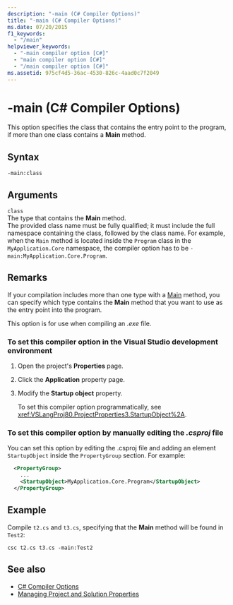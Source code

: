 ```yaml
---
description: "-main (C# Compiler Options)"
title: "-main (C# Compiler Options)"
ms.date: 07/20/2015
f1_keywords:
  - "/main"
helpviewer_keywords:
  - "-main compiler option [C#]"
  - "main compiler option [C#]"
  - "/main compiler option [C#]"
ms.assetid: 975cf4d5-36ac-4530-826c-4aad0c7f2049
---
```

# -main (C# Compiler Options)

This option specifies the class that contains the entry point to the program, if more than one class contains a **Main** method.

## Syntax

```console
-main:class
```

## Arguments
 `class`  
 The type that contains the **Main** method.  
 The provided class name must be fully qualified; it must include the full namespace containing the class, followed by the class name. For example, when the `Main` method is located inside the `Program` class in the `MyApplication.Core` namespace, the compiler option has to be `-main:MyApplication.Core.Program`.

## Remarks

If your compilation includes more than one type with a [Main](../../programming-guide/main-and-command-args/index.md) method, you can specify which type contains the **Main** method that you want to use as the entry point into the program.

This option is for use when compiling an *.exe* file.

### To set this compiler option in the Visual Studio development environment

1. Open the project's **Properties** page.

2. Click the **Application** property page.

3. Modify the **Startup object** property.

    To set this compiler option programmatically, see <xref:VSLangProj80.ProjectProperties3.StartupObject%2A>.

### To set this compiler option by manually editing the *.csproj* file

You can set this option by editing the .csproj file and adding an element `StartupObject` inside the `PropertyGroup` section. For example:

```xml
  <PropertyGroup>
    ...
    <StartupObject>MyApplication.Core.Program</StartupObject>
  </PropertyGroup>
```

## Example

Compile `t2.cs` and `t3.cs`, specifying that the **Main** method will be found in `Test2`:

```console
csc t2.cs t3.cs -main:Test2
```

## See also

- [C# Compiler Options](./index.md)
- [Managing Project and Solution Properties](/visualstudio/ide/managing-project-and-solution-properties)
